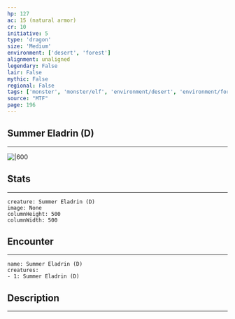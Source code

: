 ```yaml
---
hp: 127
ac: 15 (natural armor)
cr: 10
initiative: 5
type: 'dragon'    
size: 'Medium'
environment: ['desert', 'forest']
alignment: unaligned
legendary: False
lair: False
mythic: False
regional: False
tags: ['monster', 'monster/elf', 'environment/desert', 'environment/forest']
source: "MTF"
page: 196
---
```


## Summer Eladrin (D)
---

![|600](D:/Program%20Files/5e.tools/img/bestiary/MTF/Summer%20Eladrin.jpg)

## Stats
---

```statblock
creature: Summer Eladrin (D)
image: None
columnHeight: 500
columnWidth: 500
```

## Encounter
---

```encounter-table
name: Summer Eladrin (D)
creatures:
- 1: Summer Eladrin (D)
```

## Description
---




